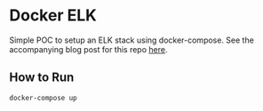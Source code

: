# Docker ELK

Simple POC to setup an ELK stack using docker-compose.
See the accompanying blog post for this repo [here](https://blog.sbaldrich.dev/posts/2021-01-19-quick-elk-with-docker-compose).

## How to Run

```shell
docker-compose up
```
